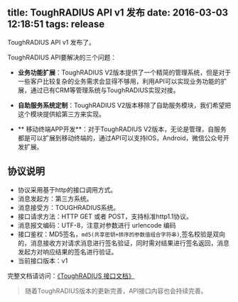 title: ToughRADIUS API v1 发布
date: 2016-03-03 12:18:51
tags: release
---

ToughRADIUS API v1 发布了。

ToughRADIUS API要解决的三个问题：

- **业务功能扩展**：ToughRADIUS V2版本提供了一个精简的管理系统，但是对于一些客户比较复杂的业务需求会显得不够用，利用API可以实现业务功能的扩展，通过已有CRM等管理系统与ToughRADIUS实现对接。

- **自助服务系统定制**：ToughRADIUS V2版本移除了自助服务模块，我们希望把这个模块提供給第三方来实现。

- ** 移动终端APP开发**：对于ToughRADIUS V2版本，无论是管理，自服务都是可以扩展到移动终端的，通过API可以支持IOS，Android，微信公众号开发扩展。

## 协议说明

- 协议采用基于http的接口调用方式。
- 消息发起方：第三方系统。
- 消息接受方：TOUGHRADIUS系统。
- 接口请求方法：HTTP GET 或者 POST，支持标准http1.1协议。
- 消息报文编码：UTF-8，注意对参数进行 urlencode 编码
- 接口鉴权：MD5签名，`md5(共享密钥+排序的参数值组合字符串)`,签名校验是双向的，消息接收方对请求消息进行签名验证，同时需对结果进行签名返回，消息发起方对响应结果的签名进行验证。
- 当前接口版本：v1


完整文档请访问：[《ToughRADIUS 接口文档》](http://docs.toughradius.net/toughradius_v2/api_docs.html)

> 随着ToughRADIUS版本的更新完善，API接口内容也会持续完善。